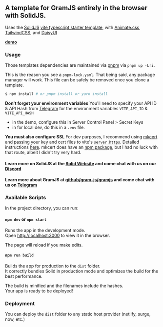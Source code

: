 ## A template for GramJS entirely in the browser with SolidJS.

Uses the [SolidJS](https://github.com/solidjs/solid) [vite typescript starter template](https://github.com/solidjs/templates/tree/master/ts), with [Animate.css](https://github.com/animate-css/animate.css), [TailwindCSS](https://github.com/tailwindlabs/tailwindcss), and [DaisyUI](https://github.com/saadeghi/daisyui)

[**demo**](https://codesandbox.io/s/github/GodBleak/SolidJS_Telegram_Template)

### Usage

Those templates dependencies are maintained via [pnpm](https://pnpm.io) via `pnpm up -Lri`.

This is the reason you see a `pnpm-lock.yaml`. That being said, any package manager will work. This file can be safely be removed once you clone a template.

```bash
$ npm install # or pnpm install or yarn install
```
**Don't forget your environment variables**
You'll need to specify your API ID & API Hash from [Telegram](https://my.telegram.org) for the environment variables `VITE_API_ID` & `VITE_API_HASH`
- in the demo, configure this in Server Control Panel > Secret Keys
- in for local dev, do this in a `.env` file.
 
**You must also configure SSL**
For dev purposes, I recommend using [mkcert](https://github.com/FiloSottile/mkcert#example) and passing your key and cert files to vite's [`server.https`](https://vitejs.dev/config/#server-https). Detailed instructions [here](https://stackoverflow.com/a/69743888). mkcert does have an [npm package](https://www.npmjs.com/package/mkcert), but I had no luck with that route, albeit I didn't try very hard.


#### Learn more on SolidJS at the [Solid Website](https://solidjs.com) and come chat with us on our [Discord](https://discord.com/invite/solidjs)
#### Learn more about GramJS at [github/gram-js/gramjs](https://github.com/gram-js/gramjs) and come chat with us on [Telegram](https://t.me/gramjschat)

### Available Scripts

In the project directory, you can run:

#### `npm dev` or `npm start`

Runs the app in the development mode.<br>
Open [http://localhost:3000](http://localhost:3000) to view it in the browser.

The page will reload if you make edits.<br>

#### `npm run build`

Builds the app for production to the `dist` folder.<br>
It correctly bundles Solid in production mode and optimizes the build for the best performance.

The build is minified and the filenames include the hashes.<br>
Your app is ready to be deployed!

### Deployment

You can deploy the `dist` folder to any static host provider (netlify, surge, now, etc.)
